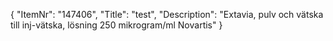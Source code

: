 {
  "ItemNr": "147406",
  "Title": "test",
  "Description": "Extavia, pulv och vätska till inj-vätska, lösning 250 mikrogram/ml Novartis"
}